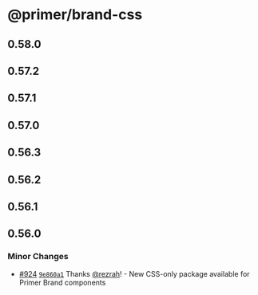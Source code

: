 # @primer/brand-css

## 0.58.0

## 0.57.2

## 0.57.1

## 0.57.0

## 0.56.3

## 0.56.2

## 0.56.1

## 0.56.0

### Minor Changes

- [#924](https://github.com/primer/brand/pull/924) [`9e860a1`](https://github.com/primer/brand/commit/9e860a17ed2d6aa9e4cc5c9ba9bc04da72730852) Thanks [@rezrah](https://github.com/rezrah)! - New CSS-only package available for Primer Brand components
